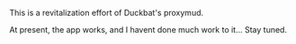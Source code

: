 This is a revitalization effort of Duckbat's proxymud.

At present, the app works, and I havent done much work to it... Stay tuned.
